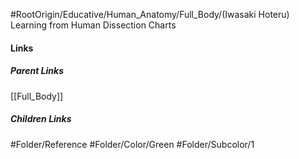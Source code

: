 #RootOrigin/Educative/Human_Anatomy/Full_Body/(Iwasaki Hoteru) Learning from Human Dissection Charts
#### Links
##### Parent Links
[[Full_Body]]
##### Children Links
#Folder/Reference
#Folder/Color/Green
#Folder/Subcolor/1
